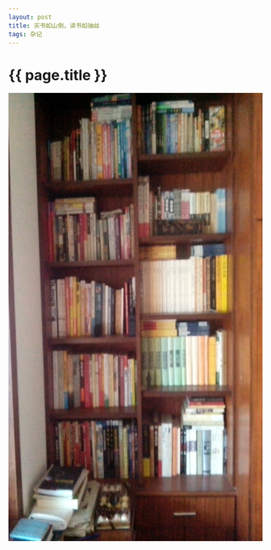 ```yaml
---
layout: post
title: 买书如山倒，读书如抽丝
tags: 杂记
---
```


{{ page.title }}
================

<img width="588px" height="888px" src="/images/2014-02-22-book.jpg" alt="book"/>
